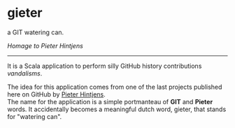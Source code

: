 gieter
===

a GIT watering can.

_Homage to Pieter Hintjens_

---

It is a Scala application to perform silly GitHub history contributions _vandalisms_.

The idea for this application comes from one of the last projects published here on GitHub by [Pieter Hintjens](https://github.com/hintjens).  
The name for the application is a simple portmanteau of **GIT** and **Pieter** words. It accidentally becomes a meaningful dutch word, gieter, that stands for "watering can".



